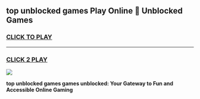
## top unblocked games Play Online 👋 Unblocked Games
<h3>
<a href="https://premium.freeplayer.one?title=top_unblocked_games&ref=19F">CLICK TO PLAY</a></h3>
<hr>

<h3>
<a href="https://premium.freeplayer.one?title=top_unblocked_games&ref=19F">CLICK 2 PLAY</a>
  
</h3>

<a href="https://premium.freeplayer.one?title=top_unblocked_games&ref=19F"><img src="https://clearcache.store/games.png"></a>


**top unblocked games games unblocked: Your Gateway to Fun and Accessible Online Gaming**
